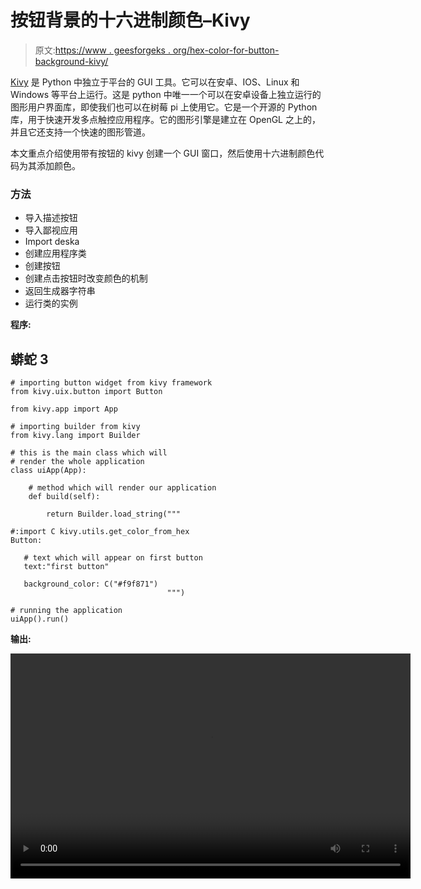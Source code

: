 # 按钮背景的十六进制颜色–Kivy

> 原文:[https://www . geesforgeks . org/hex-color-for-button-background-kivy/](https://www.geeksforgeeks.org/hex-color-for-button-background-kivy/)

[Kivy](https://www.geeksforgeeks.org/kivy-tutorial/) 是 Python 中独立于平台的 GUI 工具。它可以在安卓、IOS、Linux 和 Windows 等平台上运行。这是 python 中唯一一个可以在安卓设备上独立运行的图形用户界面库，即使我们也可以在树莓 pi 上使用它。它是一个开源的 Python 库，用于快速开发多点触控应用程序。它的图形引擎是建立在 OpenGL 之上的，并且它还支持一个快速的图形管道。

本文重点介绍使用带有按钮的 kivy 创建一个 GUI 窗口，然后使用十六进制颜色代码为其添加颜色。

### 方法

*   导入描述按钮
*   导入鄙视应用
*   Import deska
*   创建应用程序类
*   创建按钮
*   创建点击按钮时改变颜色的机制
*   返回生成器字符串
*   运行类的实例

**程序:**

## 蟒蛇 3

```
# importing button widget from kivy framework
from kivy.uix.button import Button

from kivy.app import App

# importing builder from kivy
from kivy.lang import Builder

# this is the main class which will 
# render the whole application
class uiApp(App):

    # method which will render our application
    def build(self):

        return Builder.load_string("""

#:import C kivy.utils.get_color_from_hex
Button:

   # text which will appear on first button
   text:"first button"

   background_color: C("#f9f871")
                                   """)

# running the application
uiApp().run()
```

**输出:**

<video class="wp-video-shortcode" id="video-553531-1" width="640" height="360" preload="metadata" controls=""><source type="video/mp4" src="https://media.geeksforgeeks.org/wp-content/uploads/20210204124445/hexupdated.mp4?_=1">[https://media.geeksforgeeks.org/wp-content/uploads/20210204124445/hexupdated.mp4](https://media.geeksforgeeks.org/wp-content/uploads/20210204124445/hexupdated.mp4)</video>